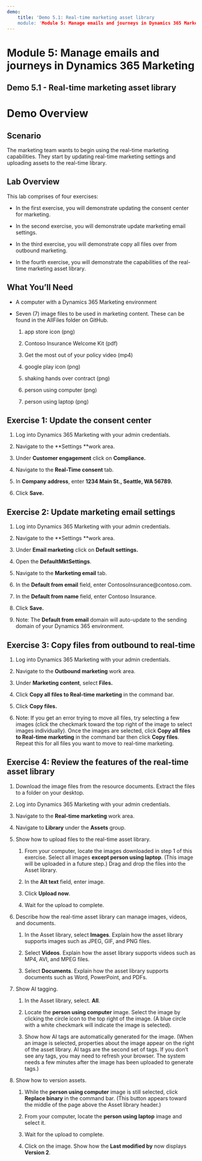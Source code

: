 ```yaml
---
demo:
    title: 'Demo 5.1: Real-time marketing asset library
    module: 'Module 5: Manage emails and journeys in Dynamics 365 Marketing'
---
```


#  Module 5: Manage emails and journeys in Dynamics 365 Marketing

## Demo 5.1 - Real-time marketing asset library

# Demo Overview

## Scenario

The marketing team wants to begin using the real-time marketing capabilities.
They start by updating real-time marketing settings and uploading assets to the
real-time library.

## Lab Overview

This lab comprises of four exercises:

-   In the first exercise, you will demonstrate updating the consent center for
    marketing.

-   In the second exercise, you will demonstrate update marketing email
    settings.

-   In the third exercise, you will demonstrate copy all files over from
    outbound marketing.

-   In the fourth exercise, you will demonstrate the capabilities of the
    real-time marketing asset library.

## What You’ll Need

-   A computer with a Dynamics 365 Marketing environment

-   Seven (7) image files to be used in marketing content. These can be found in
    the AllFiles folder on GitHub.

    1.  app store icon (png)

    2.  Contoso Insurance Welcome Kit (pdf)

    3.  Get the most out of your policy video (mp4)

    4.  google play icon (png)

    5.  shaking hands over contract (png)

    6.  person using computer (png)

    7.  person using laptop (png)

## Exercise 1: Update the consent center

1.  Log into Dynamics 365 Marketing with your admin credentials.

2.  Navigate to the **Settings **work area.  

3.  Under **Customer engagement** click on **Compliance.**

4.  Navigate to the **Real-Time consent** tab.

5.  In **Company address**, enter **1234 Main St., Seattle, WA 56789.**

6.  Click **Save.**

## Exercise 2: Update marketing email settings

1.  Log into Dynamics 365 Marketing with your admin credentials.

2.  Navigate to the **Settings **work area.  

3.  Under **Email marketing** click on **Default settings.**

4.  Open the **DefaultMktSettings**.

5.  Navigate to the **Marketing email** tab.

6.  In the **Default from email** field, enter ContosoInsurance\@contoso.com.

7.  In the **Default from name** field, enter Contoso Insurance.

8.  Click **Save.**

9.  Note: The **Default from email** domain will auto-update to the sending
    domain of your Dynamics 365 environment.

## Exercise 3: Copy files from outbound to real-time

1.  Log into Dynamics 365 Marketing with your admin credentials.

2.  Navigate to the **Outbound marketing** work area.

3.  Under **Marketing content**, select **Files.**

4.  Click **Copy all files to Real-time marketing** in the command bar.

5.  Click **Copy files.**

6.  Note: If you get an error trying to move all files, try selecting a few
    images (click the checkmark toward the top right of the image to select
    images individually). Once the images are selected, click **Copy all files
    to Real-time marketing** in the command bar then click **Copy files**.
    Repeat this for all files you want to move to real-time marketing.

## Exercise 4: Review the features of the real-time asset library

1.  Download the image files from the resource documents. Extract the files to a
    folder on your desktop.

2.  Log into Dynamics 365 Marketing with your admin credentials.

3.  Navigate to the **Real-time marketing** work area.

4.  Navigate to **Library** under the **Assets** group.

5.  Show how to upload files to the real-time asset library.

    1.  From your computer, locate the images downloaded in step 1 of this
        exercise. Select all images **except person using laptop**. (This image
        will be uploaded in a future step.) Drag and drop the files into the
        Asset library.

    2.  In the **Alt text** field, enter image.

    3.  Click **Upload now**.

    4.  Wait for the upload to complete.

6.  Describe how the real-time asset library can manage images, videos, and
    documents.

    1.  In the Asset library, select **Images**. Explain how the asset library
        supports images such as JPEG, GIF, and PNG files.

    2.  Select **Videos**. Explain how the asset library supports videos such as
        MP4, AVI, and MPEG files.

    3.  Select **Documents**. Explain how the asset library supports documents
        such as Word, PowerPoint, and PDFs.

7.  Show AI tagging.

    1.  In the Asset library, select. **All**.

    2.  Locate the **person using computer** image. Select the image by clicking
        the circle icon to the top right of the image. (A blue circle with a
        white checkmark will indicate the image is selected).

    3.  Show how AI tags are automatically generated for the image. (When an
        image is selected, properties about the image appear on the right of the
        asset library. AI tags are the second set of tags. If you don’t see any
        tags, you may need to refresh your browser. The system needs a few
        minutes after the image has been uploaded to generate tags.)

8.  Show how to version assets.

    1.  While the **person using computer** image is still selected, click
        **Replace binary** in the command bar. (This button appears toward the
        middle of the page above the Asset library header.)

    2.  From your computer, locate the **person using laptop** image and select
        it.

    3.  Wait for the upload to complete.

    4.  Click on the image. Show how the **Last modified by** now displays
        **Version 2**.
